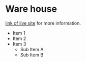 
# Ware house

[link of live site](https://scintillating-peony-c6d6e5.netlify.app/) for more information.

* Item 1
* Item 2
* Item 3
  * Sub Item A
  * Sub Item B